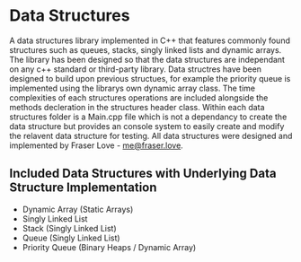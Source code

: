 # Data Structures
A data structures library implemented in C++ that features commonly found structures such as queues, stacks, singly linked lists and dynamic arrays. The library has been designed so that the data structures are independant on any c++ standard or third-party library. Data structres have been designed to build upon previous structues, for example the priority queue is implemented using the librarys own dynamic array class. The time complexities of each structures operations are included alongside the methods decleration in the structures header class. Within each data structures folder is a Main.cpp file which is not a dependancy to create the data structure but provides an console system to easily create and modify the relavent data structure for testing. All data structures were designed and implemented by Fraser Love - me@fraser.love.

## Included Data Structures with Underlying Data Structure Implementation
  - Dynamic Array (Static Arrays)
  - Singly Linked List
  - Stack (Singly Linked List)
  - Queue (Singly Linked List)
  - Priority Queue (Binary Heaps / Dynamic Array)
